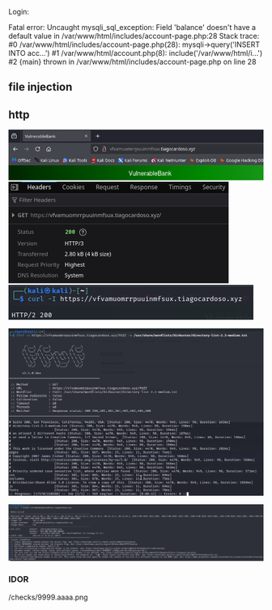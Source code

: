 Login:

 Fatal error: Uncaught mysqli_sql_exception: Field 'balance' doesn't have a default value in /var/www/html/includes/account-page.php:28 Stack trace: #0 /var/www/html/includes/account-page.php(28): mysqli->query('INSERT INTO acc...') #1 /var/www/html/account.php(8): include('/var/www/html/i...') #2 {main} thrown in /var/www/html/includes/account-page.php on line 28

## file injection


## http
![](http.png)
![](http%20v2.png)
![](http%20v3.png)


![](Progress.png)

![](nikto.png)


### IDOR

/checks/9999.aaaa.png
